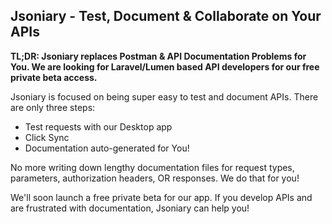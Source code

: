 ## Jsoniary - Test, Document & Collaborate on Your APIs

**TL;DR: Jsoniary replaces Postman & API Documentation Problems for You. We are looking for Laravel/Lumen based API developers for our free private beta access.**

Jsoniary is focused on being super easy to test and document APIs. There are only three steps:

- Test requests with our Desktop app
- Click Sync
- Documentation auto-generated for You!

No more writing down lengthy documentation files for request types, parameters, authorization headers, OR responses. We do that for you!

We'll soon launch a free private beta for our app. If you develop APIs and are frustrated with documentation, Jsoniary can help you!
